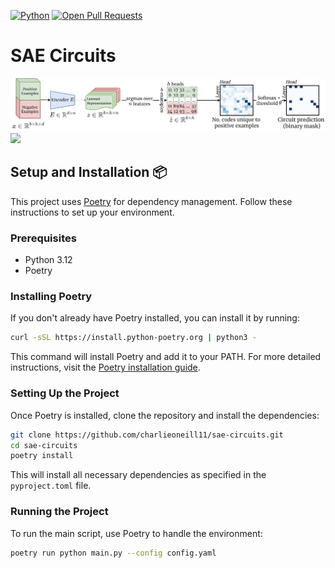 [![Python](https://img.shields.io/badge/python-3.12%2B-orange)]() [![Open Pull Requests](https://img.shields.io/github/issues-pr/ArthurConmy/Automatic-Circuit-Discovery.svg)](https://github.com/charlieoneill11/sae-circuits/pulls)

# SAE Circuits

![](assets/node-method.png)
![](assets/edge_method.png)



## Setup and Installation 📦

This project uses [Poetry](https://python-poetry.org/) for dependency management. Follow these instructions to set up your environment.

### Prerequisites

- Python 3.12
- Poetry

### Installing Poetry

If you don't already have Poetry installed, you can install it by running:

```bash
curl -sSL https://install.python-poetry.org | python3 -
```

This command will install Poetry and add it to your PATH. For more detailed instructions, visit the [Poetry installation guide](https://python-poetry.org/docs/#installation).

### Setting Up the Project

Once Poetry is installed, clone the repository and install the dependencies:

```bash
git clone https://github.com/charlieoneill11/sae-circuits.git
cd sae-circuits
poetry install
```

This will install all necessary dependencies as specified in the `pyproject.toml` file.

### Running the Project

To run the main script, use Poetry to handle the environment:

```bash
poetry run python main.py --config config.yaml
```